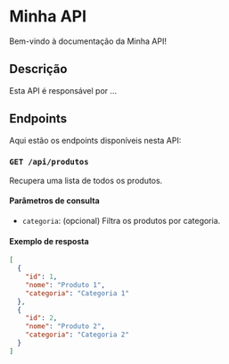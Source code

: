 # Minha API

Bem-vindo à documentação da Minha API!

## Descrição

Esta API é responsável por ...

## Endpoints

Aqui estão os endpoints disponíveis nesta API:

### `GET /api/produtos`

Recupera uma lista de todos os produtos.

#### Parâmetros de consulta

- `categoria`: (opcional) Filtra os produtos por categoria.

#### Exemplo de resposta

```json
[
  {
    "id": 1,
    "nome": "Produto 1",
    "categoria": "Categoria 1"
  },
  {
    "id": 2,
    "nome": "Produto 2",
    "categoria": "Categoria 2"
  }
]
